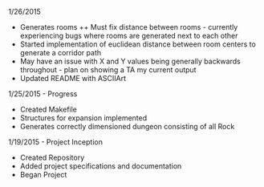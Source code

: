 1/26/2015
+ Generates rooms
++ Must fix distance between rooms - currently experiencing bugs where rooms are generated next to each other
+ Started implementation of euclidean distance between room centers to generate a corridor path
+ May have an issue with X and Y values being generally backwards throughout - plan on showing a TA my current output
+ Updated README with ASCIIArt

1/25/2015 - Progress
+ Created Makefile
+ Structures for expansion implemented
+ Generates correctly dimensioned dungeon consisting of all Rock

1/19/2015 - Project Inception
+ Created Repository
+ Added project specifications and documentation
+ Began Project

